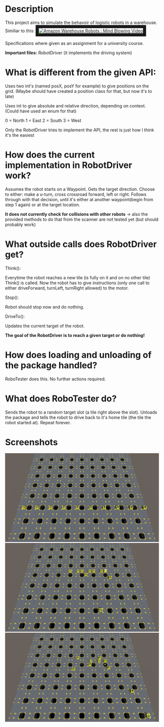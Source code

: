 # Description

This project aims to simulate the behavoir of logistic robots in a warehouse.
Similiar to this: <a href="http://www.youtube.com/watch?feature=player_embedded&v=cLVCGEmkJs0
" target="_blank"><img src="http://img.youtube.com/vi/cLVCGEmkJs0/0.jpg" 
alt="Amazon Warehouse Robots : Mind Blowing Video" width="240" height="180" border="10" /></a>

Specifications where given as an assignment for a university course.

**Important files:** RobotDriver (it implements the driving system)

# What is different from the given API:

Uses two int's (named posX, posY for example) to give positions on the grid. (Maybe should have created a position class for that, but now it's to late)

Uses int to give absolute and relative direction, depending on context. (Could have used an enum for that)

0 = North
1 = East
2 = South
3 = West

Only the RobotDriver tries to implement the API, the rest is just how I think it's the easiest

# How does the current implementation in RobotDriver work?

Assumes the robot starts on a Waypoint. 
Gets the target direction.
Choose to either: make a u-turn, cross crossroad forward, left or right.
Follows through with that decision, until it's either at another waypoint(begin from step 1 again) or at the target location.

**It does not currently check for collisions with other robots**
-> also the provided methods to do that from the scanner are not tested yet (but should probably work)

# What outside calls does RobotDriver get?

Think():

Everytime the robot reaches a new tile (is fully on it and on no other tile) Think() is called.
Now the robot has to give instructions (only one call to either driveForward, turnLeft, turnRight allowed) to the motor.

Stop():

Robot should stop now and do nothing.

DriveTo():

Updates the current target of the robot.

**The goal of the RobotDriver is to reach a given target or do nothing!**

# How does loading and unloading of the package handled?

RoboTester does this. No further actions required.

# What does RoboTester do?

Sends the robot to a random target slot (a tile right above the slot). Unloads the package and tells the robot to drive back to it's home tile (the tile the robot started at). Repeat forever.

# Screenshots

![alt text](Screenshot1.png "Screenshot 1")
![alt text](Screenshot2.png "Screenshot 2")
![alt text](Screenshot3.png "Screenshot 3")
